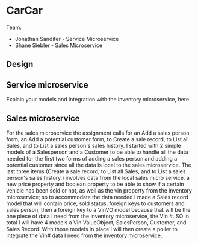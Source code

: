 # CarCar

Team:

* Jonathan Sandifer - Service Microservice 
* Shane Siebler - Sales Microservice 

## Design

## Service microservice

Explain your models and integration with the inventory
microservice, here.

## Sales microservice

For the sales microservice the assignment calls for an Add a sales person form, an Add a potential customer form, to Create a sale record, to List all Sales, and to List a sales person's sales history. I started with 2 simple models of a Salesperson and a Customer to be able to handle all the data needed for the first two forms of adding a sales person and adding a potential customer since all the data is local to the sales microservice. The last three items (Create a sale record, to List all Sales, and to List a sales person's sales history.) involves data from the local sales micro service, a new price property and boolean property to be able to show if a certain vehicle has been sold or not,  as well as the vin property from the inventory microservice; so to accommodate the data needed I made a Sales record model that will contain price, sold status, foreign keys to customers and sales person, then a foreign key to a VinVO model because that will be the one piece of data I need from the inventory microservice, the Vin #. SO in total I will have 4 models a Vin ValueObject, SalesPerson, Customer, and Sales Record. With those models in place i will then create a poller to integrate the Vin# data I need from the inventory microservice.
